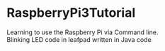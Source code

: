 # RaspberryPi3Tutorial
Learning to use the Raspberry Pi via Command line.  
Blinking LED code in leafpad written in Java code

